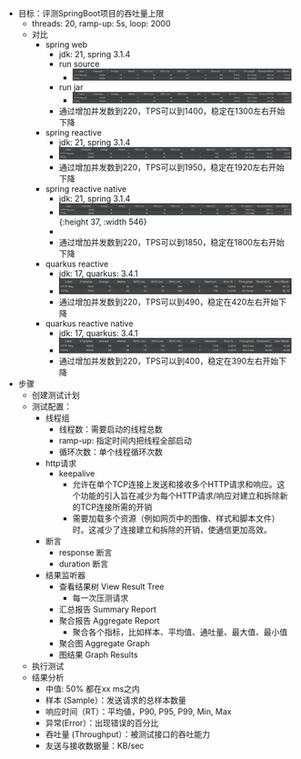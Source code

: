 - 目标：评测SpringBoot项目的吞吐量上限
	- threads: 20, ramp-up: 5s, loop: 2000
	- 对比
		- spring web
			- jdk: 21, spring 3.1.4
			- run source
				- ![image.png](../assets/image_1695800445396_0.png)
			- run jar
				- ![image.png](../assets/image_1695800355575_0.png)
			- 通过增加并发数到220，TPS可以到1400，稳定在1300左右开始下降
		- spring reactive
			- jdk: 21, spring 3.1.4
			- ![image.png](../assets/image_1695802117925_0.png)
			- 通过增加并发数到220，TPS可以到1950，稳定在1920左右开始下降
		- spring reactive native
			- jdk: 21, spring 3.1.4
			- ![image.png](../assets/image_1695805299233_0.png){:height 37, :width 546}
			-
			- 通过增加并发数到220，TPS可以到1850，稳定在1800左右开始下降
		- quarkus reactive
			- jdk: 17, quarkus: 3.4.1
			- ![image.png](../assets/image_1696820308482_0.png)
			- 通过增加并发数到220，TPS可以到490，稳定在420左右开始下降
		- quarkus reactive native
			- jdk: 17, quarkus: 3.4.1
			- ![image.png](../assets/image_1696820895115_0.png)
			- 通过增加并发数到220，TPS可以到400，稳定在390左右开始下降
- 步骤
	- 创建测试计划
	- 测试配置：
		- 线程组
			- 线程数：需要启动的线程总数
			- ramp-up: 指定时间内把线程全部启动
			- 循环次数：单个线程循环次数
		- http请求
			- keepalive
				- 允许在单个TCP连接上发送和接收多个HTTP请求和响应。这个功能的引入旨在减少为每个HTTP请求/响应对建立和拆除新的TCP连接所需的开销
				- 需要加载多个资源（例如网页中的图像、样式和脚本文件）时。这减少了连接建立和拆除的开销，使通信更加高效。
		- 断言
			- response 断言
			- duration 断言
		- 结果监听器
			- 查看结果树 View Result Tree
				- 每一次压测请求
			- 汇总报告 Summary Report
			- 聚合报告 Aggregate Report
				- 聚合各个指标，比如样本、平均值、通吐量、最大值、最小值
			- 聚合图 Aggregate Graph
			- 图结果 Graph Results
	- 执行测试
	- 结果分析
		- 中值: 50% 都在xx ms之内
		- 样本 (Sample）：发送请求的总样本数量
		- 响应时间（RT）：平均値，P90, P95, P99, Min, Max
		- 异常(Error）：出现错误的百分比
		- 吞吐量 (Throughput）：被测试接口的吞吐能力
		- 友送与接收数据量：KB/sec